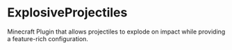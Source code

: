 # ExplosiveProjectiles
Minecraft Plugin that allows projectiles to explode on impact while providing a feature-rich configuration.
